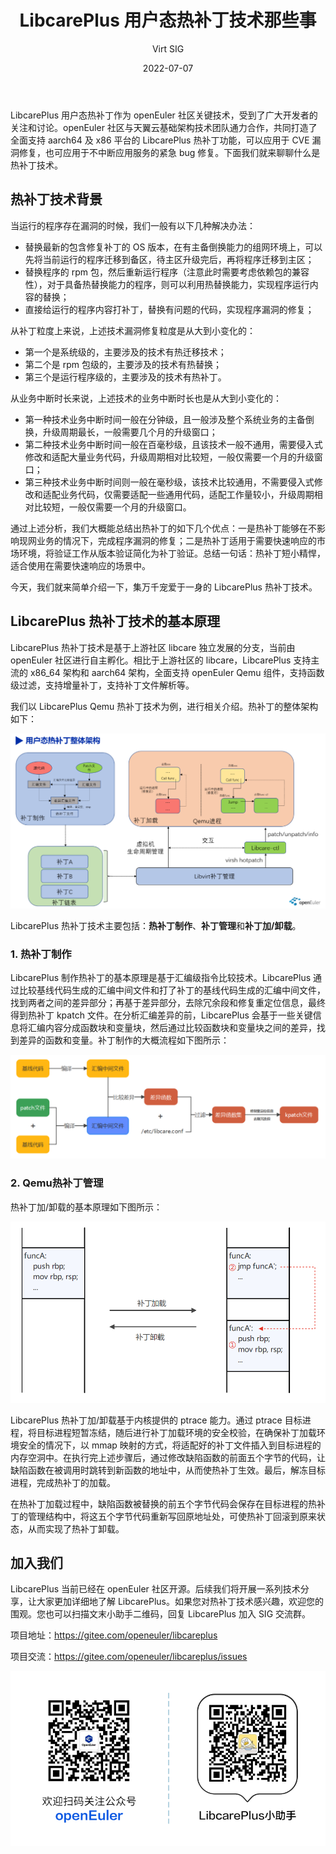 ﻿---
title: LibcarePlus 用户态热补丁技术那些事
category: blog 
date: 2022-07-07
tags:
    - LibcarePlus
    - CVE
archives: 2022-07
author: Virt SIG
summary: openEuler 社区与天翼云基础架构技术团队通力合作，共同打造了全面支持 aarch64 及 x86 平台的 LibcarePlus 热补丁功能，可以应用于 CVE 漏洞修复，也可应用于不中断应用服务的紧急 bug 修复。
---


LibcarePlus 用户态热补丁作为 openEuler 社区关键技术，受到了广大开发者的关注和讨论。openEuler 社区与天翼云基础架构技术团队通力合作，共同打造了全面支持 aarch64 及 x86 平台的 LibcarePlus 热补丁功能，可以应用于 CVE 漏洞修复，也可应用于不中断应用服务的紧急 bug 修复。下面我们就来聊聊什么是热补丁技术。

## 热补丁技术背景

当运行的程序存在漏洞的时候，我们一般有以下几种解决办法：

- 替换最新的包含修复补丁的 OS 版本，在有主备倒换能力的组网环境上，可以先将当前运行的程序迁移到备区，待主区升级完后，再将程序迁移到主区；
- 替换程序的 rpm 包，然后重新运行程序（注意此时需要考虑依赖包的兼容性），对于具备热替换能力的程序，则可以利用热替换能力，实现程序运行内容的替换；
- 直接给运行的程序内容打补丁，替换有问题的代码，实现程序漏洞的修复；

从补丁粒度上来说，上述技术漏洞修复粒度是从大到小变化的：
- 第一个是系统级的，主要涉及的技术有热迁移技术；
- 第二个是 rpm 包级的，主要涉及的技术有热替换；
- 第三个是运行程序级的，主要涉及的技术有热补丁。

从业务中断时长来说，上述技术的业务中断时长也是从大到小变化的：
- 第一种技术业务中断时间一般在分钟级，且一般涉及整个系统业务的主备倒换，升级周期最长，一般需要几个月的升级窗口；
- 第二种技术业务中断时间一般在百毫秒级，且该技术一般不通用，需要侵入式修改和适配大量业务代码，升级周期相对比较短，一般仅需要一个月的升级窗口；
- 第三种技术业务中断时间则一般在毫秒级，该技术比较通用，不需要侵入式修改和适配业务代码，仅需要适配一些通用代码，适配工作量较小，升级周期相对比较短，一般仅需要一个月的升级窗口。

通过上述分析，我们大概能总结出热补丁的如下几个优点：一是热补丁能够在不影响现网业务的情况下，完成程序漏洞的修复；二是热补丁适用于需要快速响应的市场环境，将验证工作从版本验证简化为补丁验证。总结一句话：热补丁短小精悍，适合使用在需要快速响应的场景中。

今天，我们就来简单介绍一下，集万千宠爱于一身的 LibcarePlus 热补丁技术。

## LibcarePlus 热补丁技术的基本原理

LibcarePlus 热补丁技术是基于上游社区 libcare 独立发展的分支，当前由 openEuler 社区进行自主孵化。相比于上游社区的 libcare，LibcarePlus 支持主流的 x86_64 架构和 aarch64 架构，全面支持 openEuler Qemu 组件，支持函数级过滤，支持增量补丁，支持补丁文件解析等。

我们以 LibcarePlus Qemu 热补丁技术为例，进行相关介绍。热补丁的整体架构如下：

<img src="./002.png">

LibcarePlus 热补丁技术主要包括：**热补丁制作**、**补丁管理**和**补丁加/卸载**。

### 1. 热补丁制作

LibcarePlus 制作热补丁的基本原理是基于汇编级指令比较技术。LibcarePlus 通过比较基线代码生成的汇编中间文件和打了补丁的基线代码生成的汇编中间文件，找到两者之间的差异部分；再基于差异部分，去除冗余段和修复重定位信息，最终得到热补丁 kpatch 文件。在分析汇编差异的前，LibcarePlus 会基于一些关键信息将汇编内容分成函数块和变量块，然后通过比较函数块和变量块之间的差异，找到差异的函数和变量。补丁制作的大概流程如下图所示：

<img src="./003.png">

### 2. Qemu热补丁管理

热补丁加/卸载的基本原理如下图所示：

<div align=center>

<img src="./004.png">

</div>

LibcarePlus 热补丁加/卸载基于内核提供的 ptrace 能力。通过 ptrace 目标进程，将目标进程短暂冻结，随后进行补丁加载环境的安全校验，在确保补丁加载环境安全的情况下，以 mmap 映射的方式，将适配好的补丁文件插入到目标进程的内存空洞中。在执行完上述步骤后，通过修改缺陷函数的前面五个字节的代码，让缺陷函数在被调用时跳转到新函数的地址中，从而使热补丁生效。最后，解冻目标进程，完成热补丁的加载。

在热补丁加载过程中，缺陷函数被替换的前五个字节代码会保存在目标进程的热补丁的管理结构中，将这五个字节代码重新写回原地址处，可使热补丁回滚到原来状态，从而实现了热补丁卸载。

## 加入我们

LibcarePlus 当前已经在 openEuler 社区开源。后续我们将开展一系列技术分享，让大家更加详细地了解 LibcarePlus。如果您对热补丁技术感兴趣，欢迎您的围观。您也可以扫描文末小助手二维码，回复 LibcarePlus 加入 SIG 交流群。

项目地址：<https://gitee.com/openeuler/libcareplus>

项目交流：<https://gitee.com/openeuler/libcareplus/issues>

<img src="./006.jpg">
